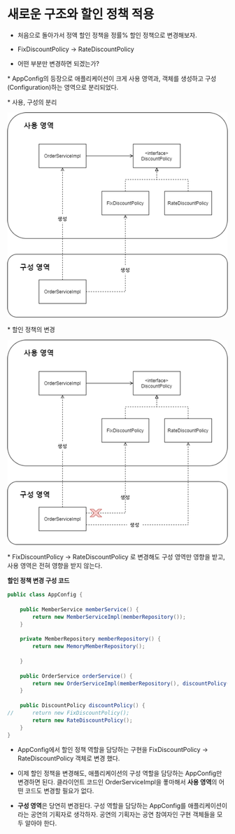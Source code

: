 # 새로운 구조와 할인 정책 적용

- 처음으로 돌아가서 정액 할인 정책을 정률% 할인 정책으로 변경해보자.

- FixDiscountPolicy -> RateDiscountPolicy

- 어떤 부분만 변경하면 되겠는가?


\* AppConfig의 등장으로 애플리케이션이 크게 사용 영역과, 객체를 생성하고 구성(Configuration)하는 영역으로 분리되었다.

\* 사용, 구성의 분리

![chap-18-1](./image/chap18-1.png)



\* 할인 정책의 변경


![chap-18-2](./image/chap18-2.png)

\* FixDiscountPolicy -> RateDiscountPolicy 로 변경해도 구성 영역만 영향을 받고, 사용 영역은 전혀 영향을 받지 않는다.


**할인 정책 변경 구성 코드**

```java
public class AppConfig {

    public MemberService memberService() {
        return new MemberServiceImpl(memberRepository());
    }

    private MemberRepository memberRepository() {
        return new MemoryMemberRepository();

    }

    public OrderService orderService() {
        return new OrderServiceImpl(memberRepository(), discountPolicy());
    }

    public DiscountPolicy discountPolicy() {
//      return new FixDiscountPolicy();
        return new RateDiscountPolicy();
    }
}
```

- AppConfig에서 할인 정책 역할을 담당하는 구현을 FixDiscountPolicy -> RateDiscountPolicy 객체로 변경 했다.

- 이제 할인 정책을 변경해도, 애플리케이션의 구성 역할을 담당하는 AppConfig만 변경하면 된다. 클라이언트 코드인 OrderServiceImpl을 퐇마해서 **사용 영역**의 어떤 코드도 변경할 필요가 없다.

- **구성 영역**은 당연히 변경된다. 구성 역할을 담당하는 AppConfig를 애플리케이션이라는 공연의 기획자로 생각하자. 공연의 기획자는 공연 참여자인 구현 객체들을 모두 알아야 한다.